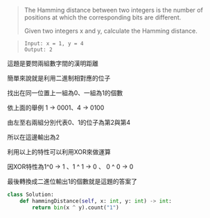 > The Hamming distance between two integers is the number of positions at which the corresponding bits are different.
> 
> Given two integers x and y, calculate the Hamming distance.

> ```
> Input: x = 1, y = 4
> Output: 2
> ```

這題是要問兩組數字間的漢明距離

簡單來說就是利用二進制相對應的位子

找出在同一位置上一組為0、一組為1的個數

依上面的舉例 1 → 0001、4 → 0100

由左至右兩組分別代表0、1的位子為第2與第4

所以在這邊輸出為2

利用以上的特性可以利用XOR來做運算

因XOR特性為1^0 → 1 、1 ^ 1 → 0 、 0 ^ 0 → 0

最後轉換成二進位輸出1的個數就是這題的答案了


```python
class Solution:
    def hammingDistance(self, x: int, y: int) -> int:
        return bin(x ^ y).count("1")

```



